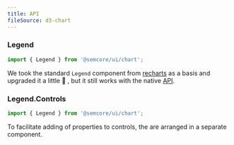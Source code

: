 ```yaml
---
title: API
fileSource: d3-chart
---
```


### Legend

```js
import { Legend } from '@semcore/ui/chart';
```

We took the standard `Legend` component from [recharts](http://recharts.org/) as a basis and upgraded it a little 💪 , but it still works with the native [API](http://recharts.org/en-US/api/Legend).

### Legend.Controls

```js
import { Legend } from '@semcore/ui/chart';
```

To facilitate adding of properties to controls, the are arranged in a separate component.
